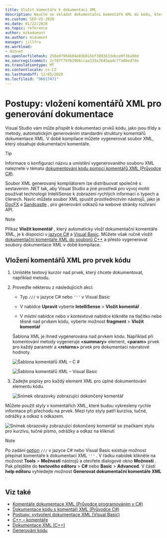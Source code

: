 ```yaml
---
title: Vložit komentáře k dokumentaci XML
description: Naučte se vkládat dokumentační komentáře XML do kódu, který můžete použít k vytvoření souboru XML generovaného kompilátorem pro distribuci spolu se sestavením .NET.
ms.custom: SEO-VS-2020
ms.date: 01/22/2020
ms.topic: reference
author: mikadumont
ms.author: midumont
manager: jillfra
ms.workload:
- dotnet
ms.openlocfilehash: 250e07994b04e03b015bf3893633ebce0f36a90d
ms.sourcegitcommit: 2cf87f79762906ccaa133a7645aa4c77a0bed7da
ms.translationtype: MT
ms.contentlocale: cs-CZ
ms.lasthandoff: 12/05/2020
ms.locfileid: "96617471"
---
```

# <a name="how-to-insert-xml-comments-for-documentation-generation"></a>Postupy: vložení komentářů XML pro generování dokumentace

Visual Studio vám může přispět k dokumentaci prvků kódu, jako jsou třídy a metody, automatickým generováním standardní struktury komentářů dokumentace XML. V době kompilace můžete vygenerovat soubor XML, který obsahuje dokumentační komentáře.

> [!TIP]
> Informace o konfiguraci názvu a umístění vygenerovaného souboru XML naleznete v tématu [dokumentování kódu pomocí komentářů XML (Průvodce C#)](/dotnet/csharp/codedoc).

Soubor XML generovaný kompilátorem lze distribuovat společně s sestavením .NET tak, aby Visual Studio a jiné prostředí pro vývoj mohli používat technologii IntelliSense k zobrazení rychlých informací o typech a členech. Navíc můžete soubor XML spustit prostřednictvím nástrojů, jako je [DocFX](https://dotnet.github.io/docfx/) a [Sandcastle](https://www.microsoft.com/download/details.aspx?id=10526) , pro generování odkazů na webové stránky rozhraní API.

> [!NOTE]
> Příkaz **Vložit komentář** , který automaticky vloží dokumentační komentáře XML, je k dispozici v [jazyce C#](/dotnet/csharp/programming-guide/xmldoc/xml-documentation-comments) a [Visual Basic](/dotnet/visual-basic/programming-guide/program-structure/how-to-create-xml-documentation). Můžete však ručně vložit [dokumentační komentáře XML do souborů C++](/cpp/build/reference/xml-documentation-visual-cpp) a přesto vygenerovat soubory dokumentace XML v době kompilace.

## <a name="to-insert-xml-comments-for-a-code-element"></a>Vložení komentářů XML pro prvek kódu

1. Umístěte textový kurzor nad prvek, který chcete dokumentovat, například metodu.

2. Proveďte některou z následujících akcí:

   - Typ `///` v jazyce C# nebo `'''` v Visual Basic

   - V nabídce **Upravit** vyberte **IntelliSense**  >  **Vložit komentář** .

   - V místní nabídce nebo v kontextové nabídce klikněte na tlačítko nebo těsně nad prvkem kódu, vyberte možnost **fragment**  >  **Vložit komentář**

   Šablona XML je ihned vygenerována nad prvkem kódu. Například při komentování metody vygeneruje **\<summary\>** element, **\<param\>** prvek pro každý parametr a **\<returns\>** prvek pro dokumentaci návratové hodnoty.

   ![Šablona komentářů XML – C #](media/doc-preview-cs.png)

   ![Šablona komentářů XML – Visual Basic](media/doc-preview-vb.png)

3. Zadejte popisy pro každý element XML pro úplné dokumentování elementu kódu.

   ![Snímek obrazovky zobrazující dokončený komentář](media/doc-result-cs.png)

Můžete použít styly v komentářích XML, které budou vykresleny rychle informace při přechodu na prvek. Mezi tyto styly patří kurzíva, tučné, odrážky a odkaz s odkazem.

   ![Snímek obrazovky zobrazující dokončený komentář se značkami stylu pro kurzívu, tučné písmo, odrážky a odkaz na kliknutí](media/doc-style-cs.png) 

> [!NOTE]
> Po zadání [option](../../ide/reference/options-text-editor-csharp-advanced.md) `///` v jazyce C# nebo Visual Basic existuje možnost přepínat komentáře k dokumentaci XML `'''` . V řádku nabídek klikněte na možnost **Tools**  >  **Možnosti** nástrojů a otevřete dialogové okno **Možnosti** . Pak přejděte do **textového editoru**  >  **C#** nebo **Basic**  >  **Advanced**. V části **help editoru** vyhledejte možnost **Generovat dokumentační komentáře XML** .

## <a name="see-also"></a>Viz také

- [Komentáře dokumentace XML (Průvodce programováním v C#)](/dotnet/csharp/programming-guide/xmldoc/xml-documentation-comments)
- [Dokumentace kódu s komentáři XML (Průvodce C#)](/dotnet/csharp/codedoc)
- [Postupy: vytvoření dokumentace XML (Visual Basic)](/dotnet/visual-basic/programming-guide/program-structure/how-to-create-xml-documentation)
- [C++ – komentáře](/cpp/cpp/comments-cpp)
- [Dokumentace XML (C++)](/cpp/build/reference/xml-documentation-visual-cpp)
- [Generování kódu](../code-generation-in-visual-studio.md)
